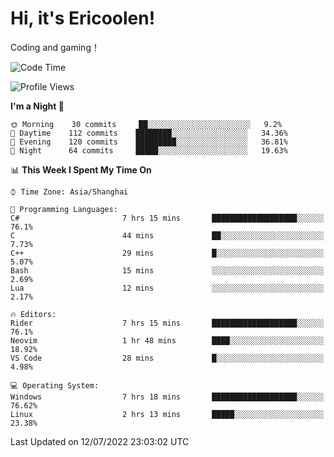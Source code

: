 # Hi, it's Ericoolen!
Coding and gaming！

<!--START_SECTION:waka-->
![Code Time](http://img.shields.io/badge/Code%20Time-329%20hrs%2021%20mins-blue)

![Profile Views](http://img.shields.io/badge/Profile%20Views-3-blue)

**I'm a Night 🦉** 

```text
🌞 Morning    30 commits     ██░░░░░░░░░░░░░░░░░░░░░░░   9.2% 
🌆 Daytime    112 commits    ████████░░░░░░░░░░░░░░░░░   34.36% 
🌃 Evening    120 commits    █████████░░░░░░░░░░░░░░░░   36.81% 
🌙 Night      64 commits     █████░░░░░░░░░░░░░░░░░░░░   19.63%

```


📊 **This Week I Spent My Time On** 

```text
⌚︎ Time Zone: Asia/Shanghai

💬 Programming Languages: 
C#                       7 hrs 15 mins       ███████████████████░░░░░░   76.1% 
C                        44 mins             ██░░░░░░░░░░░░░░░░░░░░░░░   7.73% 
C++                      29 mins             █░░░░░░░░░░░░░░░░░░░░░░░░   5.07% 
Bash                     15 mins             ░░░░░░░░░░░░░░░░░░░░░░░░░   2.69% 
Lua                      12 mins             ░░░░░░░░░░░░░░░░░░░░░░░░░   2.17%

🔥 Editors: 
Rider                    7 hrs 15 mins       ███████████████████░░░░░░   76.1% 
Neovim                   1 hr 48 mins        ████░░░░░░░░░░░░░░░░░░░░░   18.92% 
VS Code                  28 mins             █░░░░░░░░░░░░░░░░░░░░░░░░   4.98%

💻 Operating System: 
Windows                  7 hrs 18 mins       ███████████████████░░░░░░   76.62% 
Linux                    2 hrs 13 mins       █████░░░░░░░░░░░░░░░░░░░░   23.38%

```


 Last Updated on 12/07/2022 23:03:02 UTC
<!--END_SECTION:waka-->

